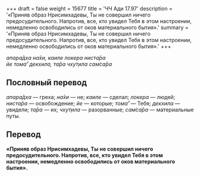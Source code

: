 +++
draft = false
weight = 15677
title = 'ЧЧ Ади 17.97'
description = '«Приняв образ Нрисимхадевы, Ты не совершил ничего предосудительного. Напротив, все, кто увидел Тебя в этом настроении, немедленно освободились от оков материального бытия».'
summary = '«Приняв образ Нрисимхадевы, Ты не совершил ничего предосудительного. Напротив, все, кто увидел Тебя в этом настроении, немедленно освободились от оков материального бытия».'
+++

_апара̄дха на̄хи, каиле локера ниста̄ра  
йе тома̄’ декхила, та̄ра чхут̣ила сам̇са̄ра_

## Пословный перевод

_апара̄дха_ — греха; _на̄хи_ — не; _каиле_ — сделал; _локера_ — людей; _ниста̄ра_ — освобождение; _йе_ — которые; _тома̄’_ — Тебя; _декхила_ — увидели; _та̄ра_ — их; _чхут̣ила_ — разорванные; _сам̇са̄ра_ — материальные путы.

## Перевод

**«Приняв образ Нрисимхадевы, Ты не совершил ничего предосудительного. Напротив, все, кто увидел Тебя в этом настроении, немедленно освободились от оков материального бытия».**
